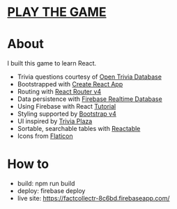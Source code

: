 # [PLAY THE GAME](https://factcollectr-8c6bd.firebaseapp.com/)

# About 
I built this game to learn React. 

- Trivia questions courtesy of [Open Trivia Database](https://opentdb.com)
- Bootstrapped with [Create React App](https://github.com/facebook/create-react-app)
- Routing with [React Router v4](https://reacttraining.com/react-router/)
- Data persistence with [Firebase Realtime Database](https://firebase.google.com/)
- Using Firebase with React [Tutorial](https://css-tricks.com/intro-firebase-react/)
- Styling supported by [Bootstrap v4](https://getbootstrap.com)
- UI inspired by [Trivia Plaza](https://www.triviaplaza.com/)
- Sortable, searchable tables with [Reactable](https://github.com/glittershark/reactable)
- Icons from [Flaticon](https://www.flaticon.com/)

# How to
 - build: npm run build
 - deploy: firebase deploy
 - live site: https://factcollectr-8c6bd.firebaseapp.com/
 
